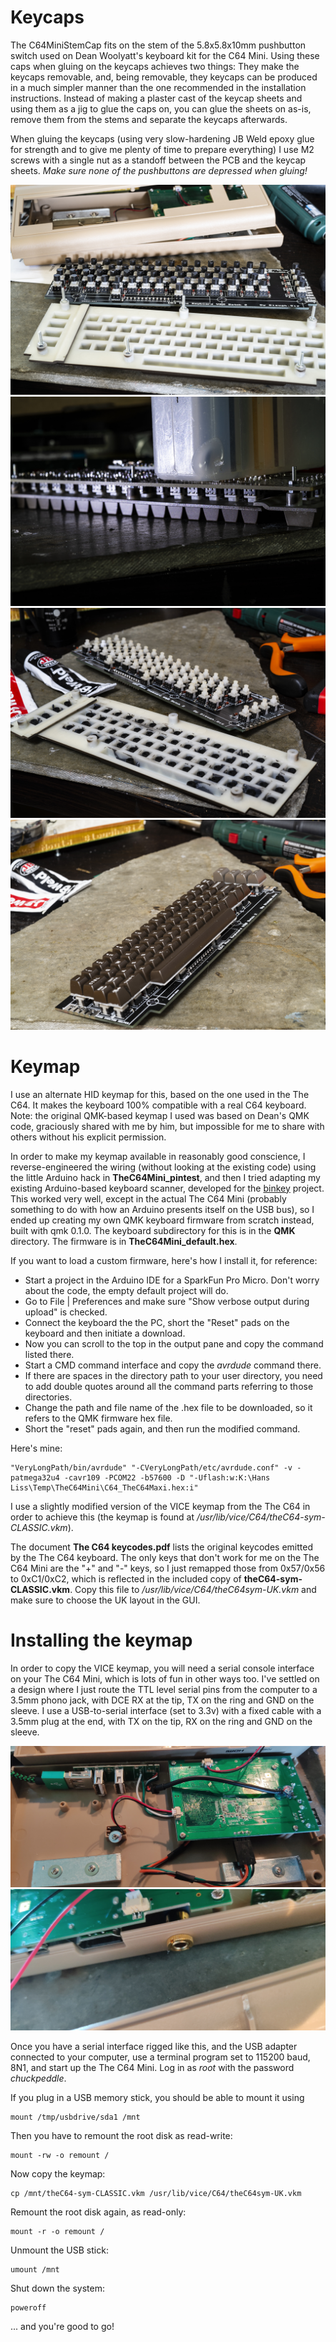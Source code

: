 # Keycaps
The C64MiniStemCap fits on the stem of the 5.8x5.8x10mm pushbutton switch used on Dean Woolyatt's keyboard kit for the C64 Mini.
Using these caps when gluing on the keycaps achieves two things: They make the keycaps removable, and, being removable, they keycaps can be produced in a much simpler manner than the one recommended in the installation instructions. Instead of making a plaster cast of the keycap sheets and using them as a jig to glue the caps on, you can glue the sheets on as-is, remove them from the stems and separate the keycaps afterwards.

When gluing the keycaps (using very slow-hardening JB Weld epoxy glue for strength and to give me plenty of time to prepare everything) I use M2 screws with a single nut as a standoff between the PCB and the keycap sheets. _Make sure none of the pushbuttons are depressed when gluing!_

![Lil' caps on the stems](DSC_1273_small.jpg)
![Gluing the keycaps on](DSC_1275_small.jpg)
![Keycaps glued](DSC_1276_small.jpg)
![The result](DSC_1281_small.jpg)

# Keymap
I use an alternate HID keymap for this, based on the one used in the The C64. It makes the keyboard 100% compatible with a real C64 keyboard. Note: the original QMK-based keymap I used was based on Dean's QMK code, graciously shared with me by him, but impossible for me to share with others without his explicit permission.

In order to make my keymap available in reasonably good conscience, I reverse-engineered the wiring (without looking at the existing code) using the little Arduino hack in **TheC64Mini_pintest**, and then I tried adapting my existing Arduino-based keyboard scanner, developed for the [binkey](https://githubcom/hansliss/binkey) project. This worked very well, except in the actual The C64 Mini (probably something to do with how an Arduino presents itself on the USB bus), so I ended up creating my own QMK keyboard firmware from scratch instead, built with qmk 0.1.0. The keyboard subdirectory for this is in the **QMK** directory. The firmware is in **TheC64Mini_default.hex**.

If you want to load a custom firmware, here's how I install it, for reference:
* Start a project in the Arduino IDE for a SparkFun Pro Micro. Don't worry about the code, the empty default project will do.
* Go to File | Preferences and make sure "Show verbose output during upload" is checked.
* Connect the keyboard the the PC, short the "Reset" pads on the keyboard and then initiate a download.
* Now you can scroll to the top in the output pane and copy the command listed there.
* Start a CMD command interface and copy the _avrdude_ command there.
* If there are spaces in the directory path to your user directory, you need to add double quotes around all the command parts referring to those directories.
* Change the path and file name of the .hex file to be downloaded, so it refers to the QMK firmware hex file.
* Short the "reset" pads again, and then run the modified command.

Here's mine:
```
"VeryLongPath/bin/avrdude" "-CVeryLongPath/etc/avrdude.conf" -v -patmega32u4 -cavr109 -PCOM22 -b57600 -D "-Uflash:w:K:\Hans Liss\Temp\TheC64Mini\C64_TheC64Maxi.hex:i" 
```

I use a slightly modified version of the VICE keymap from the The C64 in order to achieve this (the keymap is found at _/usr/lib/vice/C64/theC64-sym-CLASSIC.vkm_).

The document **The C64 keycodes.pdf** lists the original keycodes emitted by the The C64 keyboard. The only keys that don't work for me on the The C64 Mini are the "+" and "-" keys, so I just remapped those from 0x57/0x56 to 0xC1/0xC2, which is reflected in the included copy of **theC64-sym-CLASSIC.vkm**. Copy this file to _/usr/lib/vice/C64/theC64sym-UK.vkm_ and make sure to choose the UK layout in the GUI.

# Installing the keymap
In order to copy the VICE keymap, you will need a serial console interface on your The C64 Mini, which is lots of fun in other ways too. I've settled on a design where I just route the TTL level serial pins from the computer to a 3.5mm phono jack, with DCE RX at the tip, TX on the ring and GND on the sleeve. I use a USB-to-serial interface (set to 3.3v) with a fixed cable with a 3.5mm plug at the end, with TX on the tip, RX on the ring and GND on the sleeve.

![Inside the The C64 Mini](2021-06-29%2014.33.16.jpg)
![Serial port](2021-06-29%2014.33.54.jpg)

Once you have a serial interface rigged like this, and the USB adapter connected to your computer, use a terminal program set to 115200 baud, 8N1, and start up the The C64 Mini. Log in as _root_ with the password _chuckpeddle_.

If you plug in a USB memory stick, you should be able to mount it using
```
mount /tmp/usbdrive/sda1 /mnt
```

Then you have to remount the root disk as read-write:
```
mount -rw -o remount /
```

Now copy the keymap:
```
cp /mnt/theC64-sym-CLASSIC.vkm /usr/lib/vice/C64/theC64sym-UK.vkm
```

Remount the root disk again, as read-only:
```
mount -r -o remount /
```

Unmount the USB stick:
```
umount /mnt
```

Shut down the system:
```
poweroff
```

... and you're good to go!

